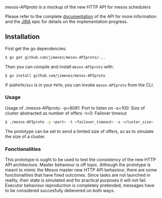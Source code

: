 *mesos-APIproto* is a mockup of the new HTTP API for mesos schedulers

Please refer to the complete [documentation](https://docs.google.com/a/twitter.com/document/d/17EjlrEBEvSBllDC6Xu3BjDoKoGosZpJS0k78JRGx134/edit?usp=sharing "Document") of the API for more information and 
the [JIRA](https://issues.apache.org/jira/browse/MESOS-2288) epic for details on the implementation progress.

## Installation

First get the go dependencies:

```sh
$ go get github.com/jimenez/mesos-APIproto/...
```

Then you can compile and install `mesos-APIproto` with:

```sh
$ go install github.com/jimenez/mesos-APIproto
```

If `$GOPATH/bin` is in your `PATH`, you can invoke `mesos-APIproto` from the CLI.


### Usage

Usage of ./mesos-APIproto:
  -p=8081: Port to listen on
  -s=100: Size of cluster abstracted as number of offers
  -t=0: Failover timeout

```sh
$ ./mesos-APIproto -p <port> -t <failover_timeout> -s <cluster_size>
```

The prototype can be set to send a limited size of offers, so as to simulate the size of a cluster.

### Fonctionalities

This prototype is ought to be used to test the consistency of the new HTTP API architecture. 
Master behaviour is off topic.
Although the prototype is meant to mimic the Mesos master new HTTP API behaviour, there are some functionalities that have fixed outcomes. 
Since tasks are not launched in reality, their state is simulated and for practical purposes it will not fail.
Executor behaviour reproduction is completely pretended, messages have to be considered 
succesfully delievered on both ways.
